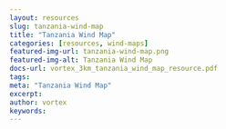 ```yaml
---
layout: resources
slug: tanzania-wind-map
title: "Tanzania Wind Map"
categories: [resources, wind-maps]
featured-img-url: tanzania-wind-map.png
featured-img-alt: Tanzania Wind Map
docs-url: vortex_3km_tanzania_wind_map_resource.pdf
tags:
meta: "Tanzania Wind Map"
excerpt: 
author: vortex
keywords: 
---
```

